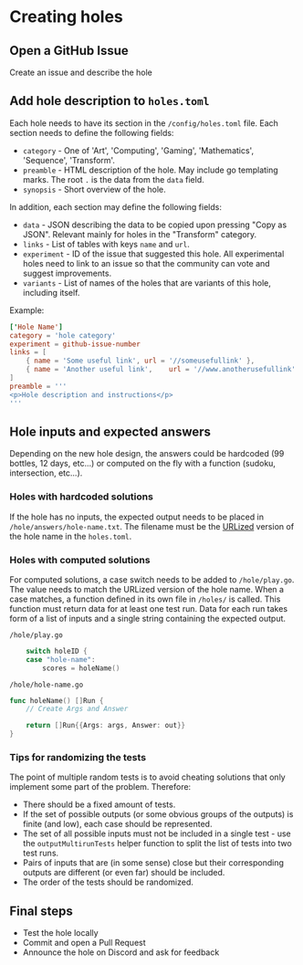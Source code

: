 # Creating holes

## Open a GitHub Issue

Create an issue and describe the hole

## Add hole description to `holes.toml`

Each hole needs to have its section in the `/config/holes.toml` file.
Each section needs to define the following fields:

- `category` - One of 'Art', 'Computing', 'Gaming', 'Mathematics', 'Sequence', 'Transform'.
- `preamble` - HTML description of the hole. May include go templating marks. The root `.` is the data from the `data` field.
- `synopsis` - Short overview of the hole.

In addition, each section may define the following fields:

- `data` - JSON describing the data to be copied upon pressing "Copy as JSON". Relevant mainly for holes in the "Transform" category.
- `links` - List of tables with keys `name` and `url`.
- `experiment` - ID of the issue that suggested this hole. All experimental holes need to link to an issue so that the community can vote and suggest improvements.
- `variants` - List of names of the holes that are variants of this hole, including itself.

Example:

```toml
['Hole Name']
category = 'hole category'
experiment = github-issue-number
links = [
    { name = 'Some useful link', url = '//someusefullink' },
    { name = 'Another useful link',    url = '//www.anotherusefullink' },
]
preamble = '''
<p>Hole description and instructions</p>
'''
```

## Hole inputs and expected answers

Depending on the new hole design, the answers could be hardcoded (99 bottles, 12 days, etc...) or computed on the fly with a function (sudoku, intersection, etc...).

### Holes with hardcoded solutions

If the hole has no inputs, the expected output needs to be placed in `/hole/answers/hole-name.txt`. The filename must be the [URLized](https://github.com/code-golf/code-golf/blob/master/config/config.go#L13) version of the hole name in the `holes.toml`.

### Holes with computed solutions

For computed solutions, a case switch needs to be added to `/hole/play.go`. The value needs to match the URLized version of the hole name. When a case matches, a function defined in its own file in `/holes/` is called.
This function must return data for at least one test run. Data for each run takes form of a list of inputs and a single string containing the expected output.

`/hole/play.go`

```go
	switch holeID {
	case "hole-name":
		scores = holeName()
```

`/hole/hole-name.go`

```go
func holeName() []Run {
	// Create Args and Answer

	return []Run{{Args: args, Answer: out}}
}
```

### Tips for randomizing the tests

The point of multiple random tests is to avoid cheating solutions that only implement some part of the problem.
Therefore:

- There should be a fixed amount of tests.
- If the set of possible outputs (or some obvious groups of the outputs) is finite (and low), each case should be represented.
- The set of all possible inputs must not be included in a single test - use the `outputMultirunTests` helper function to split the list of tests into two test runs.
- Pairs of inputs that are (in some sense) close but their corresponding outputs are different (or even far) should be included.
- The order of the tests should be randomized.

## Final steps

- Test the hole locally
- Commit and open a Pull Request
- Announce the hole on Discord and ask for feedback
